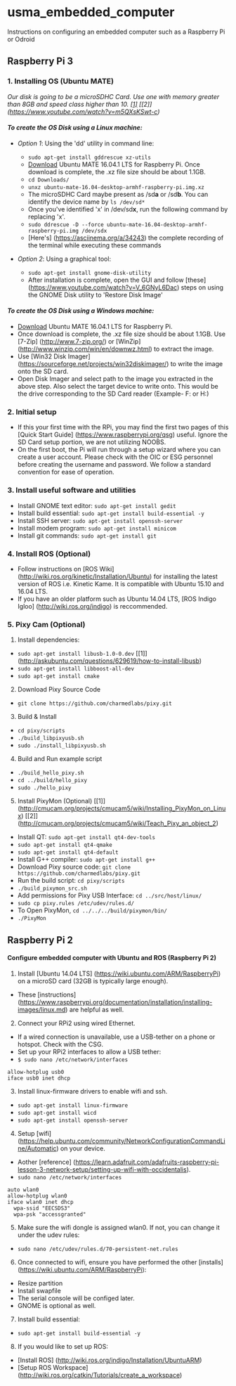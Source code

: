 # usma_embedded_computer
Instructions on configuring an embedded computer such as a Raspberry Pi or Odroid

## Raspberry Pi 3 

### 1. Installing OS (Ubuntu MATE)
 *Our disk is going to be a microSDHC Card. Use one with memory greater than 8GB and speed class higher than 10. [[1]](https://ubuntu-mate.org/raspberry-pi/) [[2]] (https://www.youtube.com/watch?v=m5QXsKSwt-c)*
 
#### *To create the OS Disk using a Linux machine:*
- *Option 1*: Using the 'dd' utility in command line:
  - `sudo apt-get install gddrescue xz-utils`
  - [Download](https://ubuntu-mate.org/raspberry-pi/ubuntu-mate-16.04-desktop-armhf-raspberry-pi.img.xz) Ubuntu MATE 16.04.1 LTS for Raspberry Pi. Once download is complete, the .xz file size should be about 1.1GB.
  - `cd Downloads/`
  - `unxz ubuntu-mate-16.04-desktop-armhf-raspberry-pi.img.xz`
  - The microSDHC Card maybe present as /sd**a** or /sd**b**. You can identify the device name by `ls /dev/sd*`
  - Once you've identified 'x' in /dev/sd**x**, run the following command by replacing 'x'.
  - `sudo ddrescue -D --force ubuntu-mate-16.04-desktop-armhf-raspberry-pi.img /dev/sdx`
  - [Here's] (https://asciinema.org/a/34243) the complete recording of the terminal while executing these commands
  
- *Option 2*: Using a graphical tool:
  - `sudo apt-get install gnome-disk-utility`
  - After installation is complete, open the GUI and follow [these] (https://www.youtube.com/watch?v=V_6GNyL6Dac) steps on using the GNOME Disk utility to 'Restore Disk Image'
 
#### *To create the OS Disk using a Windows machine:*
 - [Download](https://ubuntu-mate.org/raspberry-pi/ubuntu-mate-16.04-desktop-armhf-raspberry-pi.img.xz) Ubuntu MATE 16.04.1 LTS for Raspberry Pi.
 - Once download is complete, the .xz file size should be about 1.1GB. Use [7-Zip] (http://www.7-zip.org/) or [WinZip] (http://www.winzip.com/win/en/downwz.html) to extract the image.
 - Use [Win32 Disk Imager] (https://sourceforge.net/projects/win32diskimager/) to write the image onto the SD card.
 - Open Disk Imager and select path to the image you extracted in the above step. Also select the target device to write onto. This would be the drive corresponding to the SD Card reader (Example- F: or H:)

### 2. Initial setup 
- If this your first time with the RPi, you may find the first two pages of this [Quick Start Guide] (https://www.raspberrypi.org/qsg) useful. Ignore the SD Card setup portion, we are not utilizing NOOBS.
- On the first boot, the Pi will run through a setup wizard where you can create a user account. Please check with the OIC or ESG personnel before creating the username and password. We follow a standard convention for ease of operation.

### 3. Install useful software and utilities
 - Install GNOME text editor: `sudo apt-get install gedit`
 - Install build essential: `sudo apt-get install build-essential -y`
 - Install SSH server: `sudo apt-get install openssh-server`
 - Install modem program: `sudo apt-get install minicom`
 - Install git commands: `sudo apt-get install git`
 
### 4. Install ROS (Optional)
- Follow instructions on [ROS Wiki] (http://wiki.ros.org/kinetic/Installation/Ubuntu) for installing the latest version of ROS i.e. Kinetic Kame. It is compatible with Ubuntu 15.10 and 16.04 LTS. 
- If you have an older platform such as Ubuntu 14.04 LTS, [ROS Indigo Igloo] (http://wiki.ros.org/indigo) is reccommended.  

### 5. Pixy Cam (Optional)
1. Install dependencies:
 - `sudo apt-get install libusb-1.0-0.dev`  [[1]] (http://askubuntu.com/questions/629619/how-to-install-libusb)
 - `sudo apt-get install libboost-all-dev`
 - `sudo apt-get install cmake`

2. Download Pixy Source Code
 - `git clone https://github.com/charmedlabs/pixy.git`
 
3. Build & Install
 - `cd pixy/scripts`
 - `./build_libpixyusb.sh`
 - `sudo ./install_libpixyusb.sh`

4. Build and Run example script
 - `./build_hello_pixy.sh`
 - `cd ../build/hello_pixy`
 - `sudo ./hello_pixy`
 
5. Install PixyMon (Optional) [[1]] (http://cmucam.org/projects/cmucam5/wiki/Installing_PixyMon_on_Linux)  [[2]] (http://cmucam.org/projects/cmucam5/wiki/Teach_Pixy_an_object_2)
  - Install QT: `sudo apt-get install qt4-dev-tools`
  - `sudo apt-get install qt4-qmake`
  - `sudo apt-get install qt4-default`
  - Install G++ compiler: `sudo apt-get install g++`
  - Download Pixy source code: `git clone https://github.com/charmedlabs/pixy.git`
  - Run the build script: `cd pixy/scripts`
  - `./build_pixymon_src.sh`
  - Add permissions for Pixy USB Interface: `cd ../src/host/linux/`
  - `sudo cp pixy.rules /etc/udev/rules.d/`
  - To Open PixyMon, `cd ../../../build/pixymon/bin/`
  - `./PixyMon`
  
 

## Raspberry Pi 2

#### Configure embedded computer with Ubuntu and ROS (Raspberry Pi 2)
1. Install [Ubuntu 14.04 LTS] (https://wiki.ubuntu.com/ARM/RaspberryPi) on a microSD card (32GB is typically large enough).
 - These [instructions] (https://www.raspberrypi.org/documentation/installation/installing-images/linux.md) are helpful as well.
2. Connect your RPi2 using wired Ethernet.
 - If a wired connection is unavailable, use a USB-tether on a phone or hotspot.  Check with the CSG.
 - Set up your RPi2 interfaces to allow a USB tether:
 - `$ sudo nano /etc/network/interfaces`
  ```
  allow-hotplug usb0
  iface usb0 inet dhcp
  ```
3. Install linux-firmware drivers to enable wifi and ssh.
 - `sudo apt-get install linux-firmware`
 - `sudo apt-get install wicd`
 - `sudo apt-get install openssh-server`
4. Setup [wifi] (https://help.ubuntu.com/community/NetworkConfigurationCommandLine/Automatic) on your device.
 - Aother [reference] (https://learn.adafruit.com/adafruits-raspberry-pi-lesson-3-network-setup/setting-up-wifi-with-occidentalis).
 - `sudo nano /etc/network/interfaces`
  ```
  auto wlan0
  allow-hotplug wlan0
  iface wlan0 inet dhcp
    wpa-ssid "EECSDS3"
    wpa-psk "accessgranted"
  ```
5. Make sure the wifi dongle is assigned wlan0. If not, you can change it under the udev rules:
 - `sudo nano /etc/udev/rules.d/70-persistent-net.rules`
6. Once connected to wifi, ensure you have performed the other [installs] (https://wiki.ubuntu.com/ARM/RaspberryPi):
 - Resize partition
 - Install swapfile
 - The serial console will be configed later.
 - GNOME is optional as well.
7. Install build essential:
 - `sudo apt-get install build-essential -y`
8. If you would like to set up ROS:
 - [Install ROS] (http://wiki.ros.org/indigo/Installation/UbuntuARM)
 - [Setup ROS Workspace] (http://wiki.ros.org/catkin/Tutorials/create_a_workspace)
